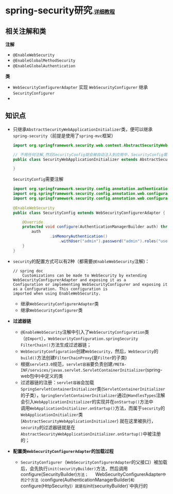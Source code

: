 # spring-security研究<small><small><small>.[详细教程](http://www.tianshouzhi.com/api/tutorials/spring_security_4/250)</small></small></small>
## 相关注解和类
**注解**
* `@EnableWebSecurity`
* `@EnableGlobalMethodSecurity`
* `@EnableGlobalAuthentication`  

**类**
* `WebSecurityConfigurerAdapter` 实现 `WebSecurityConfigurer` 继承 `SecurityConfigurer`
* 


## 知识点
* 只继承`AbstractSecurityWebApplicationInitializer`类，便可以继承`spring-security`（前提是使用了`spring-mvc`框架）  

    ```java
    import org.springframework.security.web.context.AbstractSecurityWebApplicationInitializer;  

    // 不用任何注解,然后SecurityConfig就会被自动注入到应用中，SecurityConfig需要注解
    public class SecurityWebApplicationInitializer extends AbstractSecurityWebApplicationInitializer {
    
    }
    ```
    `SecurityConfig`需要注解
    ```java
    import org.springframework.security.config.annotation.authentication.builders.AuthenticationManagerBuilder;
    import org.springframework.security.config.annotation.web.configuration.EnableWebSecurity;
    import org.springframework.security.config.annotation.web.configuration.WebSecurityConfigurerAdapter;
      
    @EnableWebSecurity
    public class SecurityConfig extends WebSecurityConfigurerAdapter {
    
        @Override
        protected void configure(AuthenticationManagerBuilder auth) throws Exception {
            auth
                    .inMemoryAuthentication()
                        .withUser("admin").password("admin").roles("user");
        }
    }
    ```
    
* `security`的配置方式可以有2种（都需要`@EnableWebSecurity`注解)：  
    ```
    // spring doc
        Customizations can be made to WebSecurity by extending WebSecurityConfigurerAdapter and exposing it as a   
    Configuration or implementing WebSecurityConfigurer and exposing it as a Configuration. This configuration is 
    imported when using EnableWebSecurity.
  ```
  * 继承`WebSecurityConfigurerAdapter`类
  * 继承`WebSecurityConfigurer`类  
* **过滤器链** 
  * `@EnableWebSecurity`注解中引入了`WebSecurityConfiguration`类（`@Import`），`WebSecurityConfiguration.springSecurity FilterChain()`方法生成过滤器链；
  * `WebSecurityConfiguration`创建`WebSecurity`，然后，`WebSecurity`的`build()`方法创建`FilterChainProxy`(是`Filter`的子类)
  * 根据`servlet3.0`规范，`servlet容器`要负责创建`/META-INF/services/javax.servlet.ServletContainerInitializer`(spring-web包中)中定义的类
  * 过滤器链的注册：`servlet容器`会加载`SpringServletContainerInitializer`类(`ServletContainerInitializer`的子类），`SpringServletContainerInitializer`通过`@HandlesTypes`注解会引入`WebApplicationInitializer`的实现并在`onStartup()`方法中  
  调用`WebApplicationInitializer.onStartup()`方法，而属于`security`的`WebApplicationInitializer`类(`AbstractSecurityWebApplicationInitializer`) 就在这里被执行，`security`的过滤器链就是在`AbstractSecurityWebApplicationInitializer.onStartup()`中被注册的；
* **配置类`WebSecurityConfigurerAdapter`的加载过程**  
  * `SecurityConfigurer`（`WebSecurityConfigurerAdapter`的父接口）被加载后，会先执行`init(securityBuilder)`方法，然后调用configure(SecurityBuilder)`方法；  
  `WebSecurityConfigurerAdapter`中的2个方法（`configure(AuthenticationManagerBuilder)`和`configure(HttpSecurity)`）就是在`init(securityBuilder)`中执行的